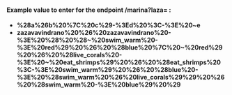 #### Example value to enter for the endpoint /marina?laza= :
 - **%28a%26b%20%7C%20c%29-%3Ed%20%3C-%3E%20~e**
 - **zazavavindrano%20%26%20zazavavindrano%20-%3E%20%28%20%28~%20swim_warm%20-%3E%20red%29%20%26%20%28blue%20%7C%20~%20red%29%20%26%20%28live_corals%20-%3E%20~%20eat_shrimps%29%20%26%20%28eat_shrimps%20%3C-%3E%20swim_warm%29%20%26%20%28blue%20-%3E%20%28swim_warm%20%26%20live_corals%29%29%20%26%20%28swim_warm%20-%3E%20blue%29%20%29**
 
